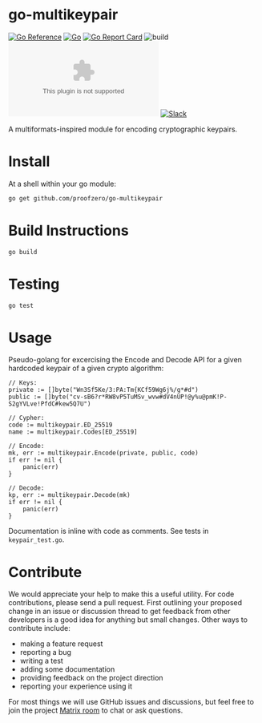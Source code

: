 # go-multikeypair

[![Go Reference](https://pkg.go.dev/badge/github.com/proofzero/go-multikeypair.svg)](https://pkg.go.dev/github.com/proofzero/go-multikeypair)
[![Go](https://img.shields.io/github/go-mod/go-version/proofzero/go-multikeypair)](https://golang.org/dl/)
[![Go Report Card](https://goreportcard.com/badge/github.com/proofzero/go-multikeypair)](https://goreportcard.com/report/github.com/proofzero/go-multikeypair)
![build](https://github.com/proofzero/go-multikeypair/actions/workflows/build.yaml/badge.svg)
![matrix](https://img.shields.io/matrix/lobby:matrix.kubelt.com?label=matrix&server_fqdn=matrix.kubelt.com)
[![Slack](https://img.shields.io/badge/slack-@kubelt-FD4E83.svg)](https://kubelt.slack.com)

A multiformats-inspired module for encoding cryptographic keypairs.

# Install

At a shell within your go module:

```bash
go get github.com/proofzero/go-multikeypair
```

# Build Instructions

```bash
go build
```

# Testing

```bash
go test
```

# Usage

Pseudo-golang for excercising the Encode and Decode API for a given hardcoded
keypair of a given crypto algorithm:

```golang
// Keys:
private := []byte("Wn3Sf5Ke/3:PA:Tm{KCf59Wg6j%/g*#d")
public := []byte("cv-sB6?r*RW8vP5TuMSv_wvw#dV4nUP!@y%u@pmK!P-S2gYVLve!PfdC#kew5Q7U")

// Cypher:
code := multikeypair.ED_25519
name := multikeypair.Codes[ED_25519]

// Encode:
mk, err := multikeypair.Encode(private, public, code)
if err != nil {
    panic(err)
}

// Decode:
kp, err := multikeypair.Decode(mk)
if err != nil {
    panic(err)
}
```

Documentation is inline with code as comments. See tests in `keypair_test.go`.

# Contribute

We would appreciate your help to make this a useful utility. For code contributions, please send a pull request. First outlining your proposed change in an issue or discussion thread to get feedback from other developers is a good idea for anything but small changes. Other ways to contribute include:
- making a feature request
- reporting a bug
- writing a test
- adding some documentation
- providing feedback on the project direction
- reporting your experience using it

For most things we will use GitHub issues and discussions, but feel free to join the project [Matrix room](https://matrix.to/#/#lobby:matrix.kubelt.com) to chat or ask questions.

